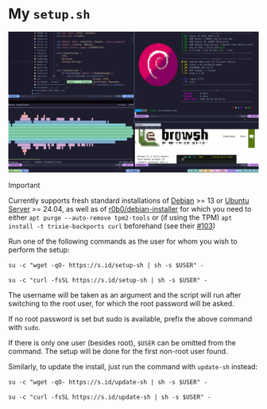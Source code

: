 # My `setup.sh`

![Screenshot](screenshot.png)

> [!IMPORTANT]
> Currently supports fresh standard installations of [Debian](https://www.debian.org/download) >= 13 or [Ubuntu Server](https://ubuntu.com/download/server) >= 24.04, as well as of [r0b0/debian-installer](https://github.com/r0b0/debian-installer) for which you need to either `apt purge --auto-remove tpm2-tools` or (if using the TPM) `apt install -t trixie-backports curl` beforehand (see their [#103](https://github.com/r0b0/debian-installer/issues/103))

Run one of the following commands as the user for whom you wish to perform the setup:
```
su -c "wget -qO- https://s.id/setup-sh | sh -s $USER" -
```
```
su -c "curl -fsSL https://s.id/setup-sh | sh -s $USER" -
```
The username will be taken as an argument and the script will run after switching to the root user, for which the root password will be asked.

If no root password is set but sudo is available, prefix the above command with `sudo`.

If there is only one user (besides root), `$USER` can be omitted from the command. The setup will be done for the first non-root user found.

Similarly, to update the install, just run the command with `update-sh` instead:
```
su -c "wget -qO- https://s.id/update-sh | sh -s $USER" -
```
```
su -c "curl -fsSL https://s.id/update-sh | sh -s $USER" -
```
